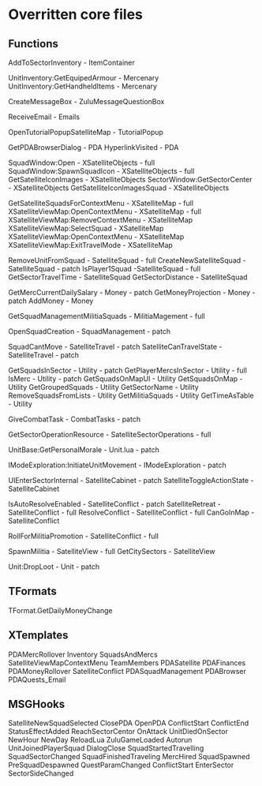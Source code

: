 # Overritten core files

## Functions

AddToSectorInventory - ItemContainer

UnitInventory:GetEquipedArmour - Mercenary
UnitInventory:GetHandheldItems - Mercenary

CreateMessageBox - ZuluMessageQuestionBox

ReceiveEmail - Emails

OpenTutorialPopupSatelliteMap - TutorialPopup

GetPDABrowserDialog - PDA
HyperlinkVisited - PDA

SquadWindow:Open - XSatelliteObjects - full
SquadWindow:SpawnSquadIcon - XSatelliteObjects - full
GetSatelliteIconImages - XSatelliteObjects
SectorWindow:GetSectorCenter - XSatelliteObjects
GetSatelliteIconImagesSquad - XSatelliteObjects

GetSatelliteSquadsForContextMenu - XSatelliteMap - full
XSatelliteViewMap:OpenContextMenu - XSatelliteMap - full
XSatelliteViewMap:RemoveContextMenu - XSatelliteMap
XSatelliteViewMap:SelectSquad - XSatelliteMap
XSatelliteViewMap:OpenContextMenu - XSatelliteMap
XSatelliteViewMap:ExitTravelMode - XSatelliteMap

RemoveUnitFromSquad - SatelliteSquad - full
CreateNewSatelliteSquad - SatelliteSquad - patch
IsPlayer1Squad -SatelliteSquad - full
GetSectorTravelTime - SatelliteSquad
GetSectorDistance - SatelliteSquad

GetMercCurrentDailySalary - Money - patch
GetMoneyProjection - Money -patch
AddMoney - Money

GetSquadManagementMilitiaSquads - MilitiaMagement - full

OpenSquadCreation - SquadManagement - patch

SquadCantMove - SatelliteTravel - patch
SatelliteCanTravelState - SatelliteTravel - patch

GetSquadsInSector - Utility - patch
GetPlayerMercsInSector - Utility - full
IsMerc - Utility - patch
GetSquadsOnMapUI - Utility
GetSquadsOnMap - Utility
GetGroupedSquads - Utility
GetSectorName - Utility
RemoveSquadsFromLists - Utility
GetMilitiaSquads - Utility
GetTimeAsTable - Utility

GiveCombatTask - CombatTasks - patch

GetSectorOperationResource - SatelliteSectorOperations - full

UnitBase:GetPersonalMorale - Unit.lua - patch

IModeExploration:InitiateUnitMovement - IModeExploration - patch

UIEnterSectorInternal - SatelliteCabinet - patch
SatelliteToggleActionState - SatelliteCabinet

IsAutoResolveEnabled - SatelliteConflict - patch
SatelliteRetreat - SatelliteConflict - full
ResolveConflict - SatelliteConflict - full
CanGoInMap - SatelliteConflict

RollForMilitiaPromotion - SatelliteConflict - full

SpawnMilitia - SatelliteView - full
GetCitySectors - SatelliteView

Unit:DropLoot - Unit - patch

## TFormats

TFormat.GetDailyMoneyChange

## XTemplates

PDAMercRollover
Inventory
SquadsAndMercs
SatelliteViewMapContextMenu
TeamMembers
PDASatellite
PDAFinances
PDAMoneyRollover
SatelliteConflict
PDASquadManagement
PDABrowser
PDAQuests_Email

## MSGHooks

SatelliteNewSquadSelected
ClosePDA
OpenPDA
ConflictStart
ConflictEnd
StatusEffectAdded
ReachSectorCentor
OnAttack
UnitDiedOnSector
NewHour
NewDay
ReloadLua
ZuluGameLoaded
Autorun
UnitJoinedPlayerSquad
DialogClose
SquadStartedTravelling
SquadSectorChanged
SquadFinishedTraveling
MercHired
SquadSpawned
PreSquadDespawned
QuestParamChanged
ConflictStart
EnterSector
SectorSideChanged


